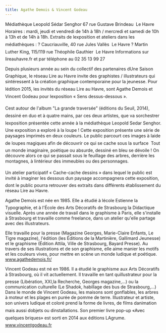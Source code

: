 ```yaml
---
title: Agathe Demois & Vincent Godeau
---
```


Médiathèque Leopold Sédar Senghor
67 rue Gustave Brindeau  Le Havre
Horaires : mardi, jeudi et vendredi de 14h à 18h /
mercredi et samedi de 10h à 13h et de 14h à 18h.
Extraits de lexposition et ateliers dans les
médiathèques :
? Caucriauville, 40 rue Jules Vallès  Le Havre
? Martin Luther King, 115/119 rue Théophile
Gauthier  Le Havre
Informations sur lireauhavre.fr et par téléphone
au 02 35 13 99 27


Depuis plusieurs année au sein du collectif des partenaires dUne Saison Graphique, le réseau
Lire au Havre invite des graphistes / illustrateurs qui sintéressent à la création graphique
contemporaine pour la jeunesse. Pour lédition 2015, les invités du réseau Lire au Havre, sont
Agathe Demois et Vincent Godeau pour lexposition « Sens dessus-dessous ».

Cest autour de l'album "La grande traversée" (éditions du Seuil,
2014), dessiné en duo et à quatre mains, par ces deux artistes, que
va sorchestrer lexposition présentée cette année à la médiathèque
Leopold Sedar Senghor. Une exposition a exploré à la loupe !
Cette exposition présente une série de paysages imprimés en deux
couleurs. Le public parcourt ces images à laide de loupes magiques
afin de découvrir ce qui se cache sous la surface 
Tout un monde imaginaire, poétique ou absurde, dessiné en bleu se
dévoile ! On découvre alors ce qui se passait sous le feuillage des
arbres, derrière les montagnes, à lintérieur des immeubles ou des
personnages.

Un atelier participatif « Cache-cache dessins » dans lequel le public
est invité à imaginer les dessous dun paysage accompagnera cette
exposition, dont le public pourra retrouver des extraits dans
différents établissement du réseau Lire au Havre.

Agathe Demois est née en 1985. Elle a étudié à lécole Estienne la Typographie, et à l'École des
Arts Décoratifs de Strasbourg la Didactique visuelle. Après une année de travail dans le graphisme à
Paris, elle s'installe à Strasbourg et travaille comme freelance, dans un atelier qu'elle partage avec
des illustrateurs.

Elle travaille pour la presse (Magazine Georges, Marie-Claire Enfants, Le Tigre magazine),
l'édition (les Éditions de la Martinière, Gallimard Jeunesse) et le graphisme (Édition Attila, Ville de
Strasbourg, Bayard Presse). Au travers de ses illustrations
et de son graphisme, elle aime manier les motifs et les
couleurs vives, pour mettre en scène un monde ludique
et poétique.
www.agathedemois.fr/

Vincent Godeau est né en 1986. Il a
étudié le graphisme aux Arts Décoratifs à Strasbourg, où
il vit actuellement. Il travaille en tant quillustrateur pour la presse (Libération, XXI,la Recherche,
Georges magazine,...) ou la communication culturelle (Le Shadok, habillage des bus de Strasbourg,...)
Dans le monde de Vincent Godeau, les maisons sont gonflables, les arbres à moteur et les plages
en purée de pomme de terre. Illustrateur et artiste, son univers ludique et coloré prend la forme de
livres, de films danimation mais aussi dobjets ou dinstallations. Son premier livre pop-up «Avec
quelques briques» est sorti en 2014 aux éditions LAgrume.
www.vincentgodeau.fr


